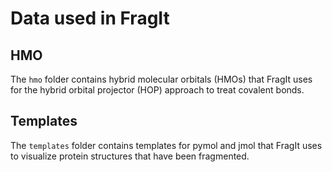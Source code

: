 # Data used in FragIt

## HMO
The `hmo` folder contains hybrid molecular orbitals (HMOs) that FragIt uses for the hybrid orbital projector (HOP) approach to treat covalent bonds.

## Templates
The `templates` folder contains templates for pymol and jmol that FragIt uses to visualize protein structures that have been fragmented.
